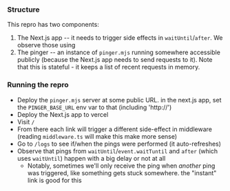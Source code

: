 ### Structure

This repro has two components:

1. The Next.js app -- it needs to trigger side effects in `waitUntil`/`after`. We observe those using
2. The pinger -- an instance of `pinger.mjs` running somewhere accessible publicly (because the Next.js app needs to send requests to it). Note that this is stateful - it keeps a list of recent requests in memory.

### Running the repro

- Deploy the `pinger.mjs` server at some public URL. in the next.js app, set the `PINGER_BASE_URL` env var to that (including 'http://')
- Deploy the Next.js app to vercel
- Visit `/`
- From there each link will trigger a different side-effect in middleware (reading `middleware.ts` will make this make more sense)
- Go to `/logs` to see if/when the pings were performed (it auto-refreshes)
- Observe that pings from `waitUntil`/`event.waitTuntil` and `after` (which uses `waitUntil`) happen with a big delay or not at all
  - Notably, sometimes we'll only receive the ping when _another_ ping was triggered, like something gets stuck somewhere. the "instant" link is good for this
